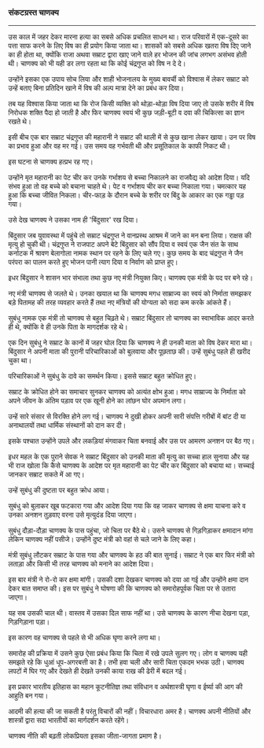 ### संकटग्रस्त चाणक्य

---

उस काल में जहर देकर मारना हत्या का सबसे अधिक प्रचलित साधन था। राज परिवारों में एक-दूसरे का पत्ता साफ करने के लिए विष का ही प्रयोग किया जाता था। शासकों को सबसे अधिक खतरा विष दिए जाने का ही होता था, क्योंकि राजा अथवा सम्राट द्वारा खाए जाने वाले हर भोजन की जांच लगभग असंभव होती थी। चाणक्य को भी यही डर लगा रहता था कि कोई चंद्रगुप्त को विष न दे दे।

उन्होंने इसका एक उपाय सोच लिया और शाही भोजनालय के मुख्य बावर्ची को विश्वास में लेकर सम्राट को उन्हें बताए बिना प्रतिदिन खाने में विष की अल्प मात्रा देने का प्रबंध कर दिया।

तब यह विश्वास किया जाता था कि रोज किसी व्यक्ति को थोड़ा-थोड़ा विष दिया जाए तो उसके शरीर में विष निरोधक शक्ति पैदा हो जाती है और फिर चाणक्य स्वयं भी कुछ जड़ी-बूटी व दवा की चिकित्सा का ज्ञान रखते थे।

इसी बीच एक बार सम्राट चंद्रगुप्त की महारानी ने सम्राट की थाली में से कुछ खाना लेकर खाया। उन पर विष का प्रभाव हुआ और वह मर गई। उस समय वह गर्भवती थी और प्रसूतिकाल के काफी निकट थी।

इस घटना से चाणक्य हत्प्रभ रह गए।

उन्होंने मृत महारानी का पेट चीर कर उनके गर्भाशय से बच्चा निकालने का राजवैद्य को आदेश दिया। यदि संभव हुआ तो वह बच्चे को बचाना चाहते थे। पेट व गर्भाशय चीर कर बच्चा निकाला गया। चमत्कार यह हुआ कि बच्चा जीवित निकला। चीर-फाड़ के दौरान बच्चे के शरीर पर बिंदु के आकार का एक गड्ढा पड़ गया।

उसे देख चाणक्य ने उसका नाम ही 'बिंदुसार' रख दिया।

बिंदुसार जब युवावस्था में पहुंचे तो सम्राट चंद्रगुप्त ने वानप्रस्थ आश्रम में जाने का मन बना लिया। राक्षस की मृत्यु हो चुकी थी। चंद्रगुप्त ने राजपाट अपने बेटे बिंदुसार को सौंप दिया व स्वयं एक जैन संत के साथ कर्नाटक में श्रावण बेलागोला नामक स्थान पर रहने के लिए चले गए। कुछ समय के बाद चंद्रगुप्त ने जैन परंपरा का पालन करते हुए भोजन पानी त्याग दिया व निर्वाण को प्राप्त हुए।

इधर बिंदुसार ने शासन भार संभाला तथा कुछ नए मंत्री नियुक्त किए। चाणक्य एक मंत्री के पद पर बने रहे।

नए मंत्री चाणक्य से जलते थे। उनका खयाल था कि चाणक्य मगध साम्राज्य का स्वयं को निर्माता समझकर बड़े पितामह की तरह व्यवहार करते हैं तथा नए मंत्रियों की योग्यता को सदा कम करके आंकते हैं।

सुबंधु नामक एक मंत्री तो चाणक्य से बहुत चिढ़ते थे। सम्राट बिंदुसार तो चाणक्य का स्वाभाविक आदर करते ही थे, क्योंकि वे ही उनके पिता के मागदर्शक रहे थे।

एक दिन सुबंधु ने सम्राट के कानों में जहर घोल दिया कि चाणक्य ने ही उनकी माता को विष देकर मारा था। बिंदुसार ने अपनी माता की पुरानी परिचारिकाओं को बुलवाया और पूछताछ की। उन्हें सुबंधु पहले ही खरीद चुका था।

परिचारिकाओं ने सुबंधु के दावे का समर्थन किया। इससे सम्राट बहुत क्रोधित हुए।

सम्राट के क्रोधित होने का समाचार सुनकर चाणक्य को अत्यंत क्षोभ हुआ। मगध साम्राज्य के निर्माता को अपने जीवन के अंतिम पड़ाव पर एक खूनी होने का लांछन घोर अपमान लगा।

उन्हें सारे संसार से विरक्ति होने लग गई। चाणक्य ने दुखी होकर अपनी सारी संपत्ति गरीबों में बांट दी या अनाथालयों तथा धार्मिक संस्थानों को दान कर दी।

इसके पश्चात उन्होंने उपले और लकड़ियां मंगवाकर चिता बनवाई और उस पर आमरण अनशन पर बैठ गए।

इधर महल के एक पुराने सेवक ने सम्राट बिंदुसार को उनकी माता की मृत्यु का सच्चा हाल सुनाया और यह भी राज खोला कि कैसे चाणक्य के आदेश पर मृत महारानी का पेट चीर कर बिंदुसार को बचाया था। सच्चाई जानकर सम्राट सकते में आ गए।

उन्हें सुबंधु की दुष्टता पर बहुत क्रोध आया।

सुबंधु को बुलाकर खूब फटकारा गया और आदेश दिया गया कि वह जाकर चाणक्य से क्षमा याचना करे व उनका अनशन तुड़वाए वरना उसे मृत्युदंड दिया जाएगा।

सुबंधु दौड़ा-दौड़ा चाणक्य के पास पहुंचा, जो चिता पर बैठे थे। उसने चाणक्य से गिड़गिड़ाकर क्षमादान मांगा लेकिन चाणक्य नहीं पसीजे। उन्होंने दुष्ट मंत्री को वहां से चले जाने के लिए कहा।

मंत्री सुबंधु लौटकर सम्राट के पास गया और चाणक्य के हठ की बात सुनाई। सम्राट ने एक बार फिर मंत्री को लताड़ा और किसी भी तरह चाणक्य को मनाने का आदेश दिया।

इस बार मंत्री ने रो-रो कर क्षमा मांगी। उसकी दशा देखकर चाणक्य को दया आ गई और उन्होंने क्षमा दान देकर बात समाप्त की। इस पर सुबंधु ने घोषणा की कि चाणक्य को समारोहपूर्वक चिता पर से उतारा जाएगा।

यह सब उसकी चाल थी। वास्तव में उसका दिल साफ नहीं था। उसे चाणक्य के कारण नीचा देखना पड़ा, गिड़गिड़ाना पड़ा।

इस कारण वह चाणक्य से पहले से भी अधिक घृणा करने लगा था।

समारोह की प्रक्रिया में उसने कुछ ऐसा प्रबंध किया कि चिता में रखे उपले सुलग गए। लोग व चाणक्य यही समझते रहे कि धुआं धूप-अगरबत्ती का है। तभी हवा चली और सारी चिता एकदम भभक उठी। चाणक्य लपटों में घिर गए और देखते ही देखते उनकी काया राख की ढेरी में बदल गई।

इस प्रकार भारतीय इतिहास का महान कूटनीतिज्ञ तथा संविधान व अर्थशास्त्री घृणा व ईर्ष्या की आग की आहुति बन गया।

आदमी की हत्या की जा सकती है परंतु विचारों की नहीं। विचारधारा अमर है। चाणक्य अपनी नीतियों और शास्त्रों द्वारा सदा भारतीयों का मार्गदर्शन करते रहेंगे।

चाणक्य नीति की बढ़ती लोकप्रियता इसका जीता-जागता प्रमाण है।